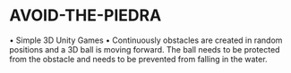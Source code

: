 # AVOID-THE-PIEDRA
• Simple 3D Unity Games • Continuously obstacles are created in random positions and a 3D ball is moving forward. The ball needs to be protected from the obstacle and needs to be prevented from falling in the water.
